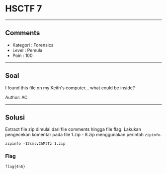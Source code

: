 # HSCTF 7

---

## Comments

- Kategori : Forensics
- Level : Pemula
- Poin : 100

---

## Soal

I found this file on my Keith's computer... what could be inside?

Author: AC

---

## Solusi

Extract file zip dimulai dari file comments hingga file flag. Lakukan pengecekan komentar pada file 1.zip - 8.zip menggunakan perintah `zipinfo`.

`zipinfo -12smlvChMtTz 1.zip`


### Flag

`flag{4n6}`